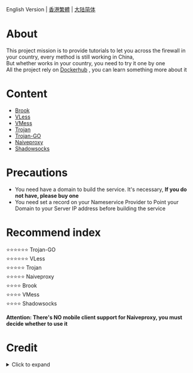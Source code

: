 English Version | [香港繁體](https://github.com/charlieethan/firewall-proxy/tree/master/CN-HK) | [大陆简体](https://github.com/charlieethan/firewall-proxy/tree/master/CN)
# About
This project mission is to provide tutorials to let you across the firewall in your country, every method is still working in China,   
But whether works in your country, you need to try it one by one     
All the project rely on [Dockerhub](https://hub.docker.com/) , you can learn something more about it    
# Content
- [Brook](https://github.com/charlieethan/firewall-proxy/tree/master/English/Brook)  	
- [VLess](https://github.com/charlieethan/firewall-proxy/tree/master/English/V2ray/VLess)		
- [VMess](https://github.com/charlieethan/firewall-proxy/tree/master/English/V2ray/VMess)		
- [Trojan](https://github.com/charlieethan/firewall-proxy/tree/master/English/Trojan)   	
- [Trojan-GO](https://github.com/charlieethan/firewall-proxy/tree/master/English/Trojan-go)   	
- [Naiveproxy](https://github.com/charlieethan/firewall-proxy/tree/master/English/Naiveproxy)					
- [Shadowsocks](https://github.com/charlieethan/firewall-proxy/tree/master/English/Shadowsocks)    	
# Precautions
- You need have a domain to build the service. It's necessary, **If you do not have, please buy one**    
- You need set a record on your Nameservice Provider to Point your Domain to your Server IP address before building the service	
# Recommend index 
⭐⭐⭐⭐⭐⭐ Trojan-GO       
⭐⭐⭐⭐⭐⭐ VLess	    	  
⭐⭐⭐⭐⭐ Trojan         
⭐⭐⭐⭐⭐ Naiveproxy		   	    
⭐⭐⭐⭐ Brook    
⭐⭐⭐⭐ VMess     
⭐⭐⭐⭐ Shadowsocks    


**Attention: There's NO mobile client support for Naiveproxy, you must decide whether to use it**
# Credit     
<details>
<summary>Click to expand </summary>

- [@teddysun](https://hub.docker.com/u/teddysun)    
- [Shadowsocks-libev](https://github.com/shadowsocks/shadowsocks-libev)      
- [Brook](https://github.com/txthinking/brook)					
- [Naiveproxy](https://github.com/klzgrad/naiveproxy)		
- [V2ray(V2fly)](https://github.com/v2fly/v2ray-core)         
- [Trojan](https://github.com/trojan-gfw/trojan)       
- [Trojan-GO](https://github.com/p4gefau1t/trojan-go)              
- [across](https://github.com/teddysun/across)     
- [Trojan-Qt5](https://github.com/Trojan-Qt5/Trojan-Qt5)     
- [v2rayN](https://github.com/2dust/v2rayN)      
- [v2rayNG](https://github.com/2dust/v2rayNG)     
- [shadowsocks-android](https://github.com/shadowsocks/shadowsocks-android)     
- [shadowsocks-windows](https://github.com/shadowsocks/shadowsocks-windows)      
</details>
